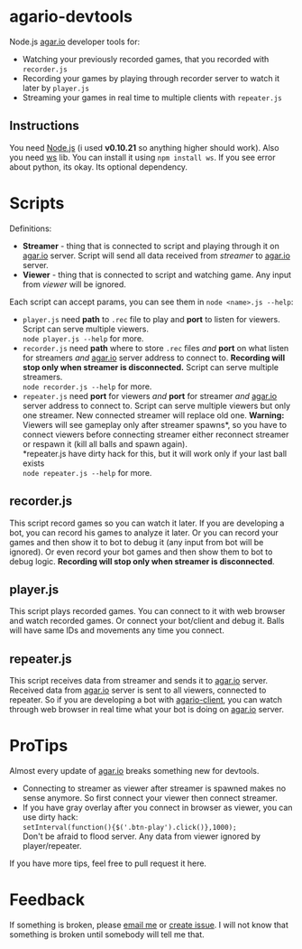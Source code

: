 # agario-devtools
Node.js [agar.io](http://agar.io) developer tools for:

- Watching your previously recorded games, that you recorded with `recorder.js`
- Recording your games by playing through recorder server to watch it later by `player.js`
- Streaming your games in real time to multiple clients with `repeater.js`

## Instructions ##
You need [Node.js](https://nodejs.org/) (i used **v0.10.21** so anything higher should work). Also you need [ws](https://www.npmjs.com/package/ws "ws") lib. You can install it using `npm install ws`. If you see error about python, its okay. Its optional dependency.

# Scripts #
Definitions:

- **Streamer** - thing that is connected to script and playing through it on [agar.io](http://agar.io) server. Script will send all data received from *streamer* to [agar.io](http://agar.io) server.
- **Viewer** - thing that is connected to script and watching game. Any input from *viewer* will be ignored.

Each script can accept params, you can see them in `node <name>.js --help`:

- `player.js` need **path** to `.rec` file to play and **port** to listen for viewers. Script can serve multiple viewers.  
`node player.js --help` for more.
- `recorder.js` need **path** where to store `.rec` files *and* **port** on what listen for streamers *and* [agar.io](http://agar.io) server address to connect to. **Recording will stop only when streamer is disconnected.** Script can serve multiple streamers.  
`node recorder.js --help` for more.
- `repeater.js` need **port** for viewers *and* **port** for streamer *and* [agar.io](http://agar.io) server address to connect to. Script can serve multiple viewers but only one streamer. New connected streamer will replace old one. **Warning:** Viewers will see gameplay only after streamer spawns*, so you have to connect viewers before connecting streamer either reconnect streamer or respawn it (kill all balls and spawn again).  
*repeater.js have dirty hack for this, but it will work only if your last ball exists  
`node repeater.js --help` for more.

## recorder.js ##
This script record games so you can watch it later. If you are developing a bot, you can record his games to analyze it later. Or you can record your games and then show it to bot to debug it (any input from bot will be ignored). Or even record your bot games and then show them to bot to debug logic. **Recording will stop only when streamer is disconnected**.
 
## player.js ##
This script plays recorded games. You can connect to it with web browser and watch recorded games. Or connect your bot/client and debug it. Balls will have same IDs and movements any time you connect.

## repeater.js ##
This script receives data from streamer and sends it to [agar.io](http://agar.io) server. Received data from [agar.io](http://agar.io) server is sent to all viewers, connected to repeater. So if you are developing a bot with [agario-client](https://github.com/pulviscriptor/agario-client), you can watch through web browser in real time what your bot is doing on [agar.io](http://agar.io) server.

# ProTips #
Almost every update of [agar.io](http://agar.io) breaks something new for devtools. 
- Connecting to streamer as viewer after streamer is spawned makes no sense anymore. So first connect your viewer then connect streamer. 
- If you have gray overlay after you connect in browser as viewer, you can use dirty hack:  
`setInterval(function(){$('.btn-play').click()},1000);`  
Don't be afraid to flood server. Any data from viewer ignored by player/repeater.
 
If you have more tips, feel free to pull request it here.

# Feedback #
If something is broken, please [email me](mailto:pulviscriptor@gmail.com) or [create issue](https://github.com/pulviscriptor/agario-devtools/issues/new). I will not know that something is broken until somebody will tell me that.